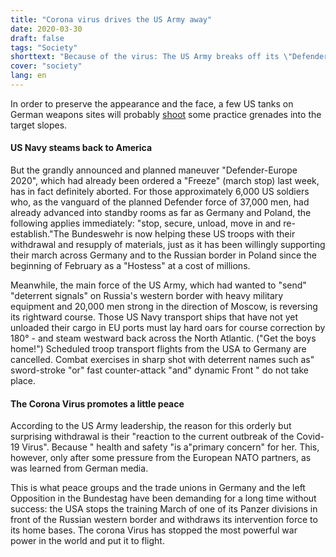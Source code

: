 ```yaml
---
title: "Corona virus drives the US Army away"
date: 2020-03-30
draft: false
tags: "Society"
shorttext: "Because of the virus: The US Army breaks off its \"Defender 2020\" military maneuver off Russia's western border - and blows to retreat."
cover: "society"
lang: en
---
```


In order to preserve the appearance and the face, a few US tanks on German weapons sites will probably [shoot](https://www.eur.army.mil/Newsroom/Releases-Advisories/Press-Releases-Article-View/Article/2113178/exercise-defender-europe-20-update/ "Exercise Defender-Europe 20 UPDATE") some practice grenades into the target slopes.

#### US Navy steams back to America

But the grandly announced and planned maneuver "Defender-Europe 2020", which had already been ordered a "Freeze" (march stop) last week, has in fact definitely aborted. For those approximately 6,000 US soldiers who, as the vanguard of the planned Defender force of 37,000 men, had already advanced into standby rooms as far as Germany and Poland, the following applies immediately: "stop, secure, unload, move in and re-establish."The Bundeswehr is now helping these US troops with their withdrawal and resupply of materials, just as it has been willingly supporting their march across Germany and to the Russian border in Poland since the beginning of February as a "Hostess" at a cost of millions.

Meanwhile, the main force of the US Army, which had wanted to "send" "deterrent signals" on Russia's western border with heavy military equipment and 20,000 men strong in the direction of Moscow, is reversing its rightward course. Those US Navy transport ships that have not yet unloaded their cargo in EU ports must lay hard oars for course correction by 180° - and steam westward back across the North Atlantic. ("Get the boys home!") Scheduled troop transport flights from the USA to Germany are cancelled. Combat exercises in sharp shot with deterrent names such as" sword-stroke "or" fast counter-attack "and" dynamic Front " do not take place.

#### The Corona Virus promotes a little peace

According to the US Army leadership, the reason for this orderly but surprising withdrawal is their "reaction to the current outbreak of the Covid-19 Virus". Because " health and safety "is a"primary concern" for her. This, however, only after some pressure from the European NATO partners, as was learned from German media.

This is what peace groups and the trade unions in Germany and the left Opposition in the Bundestag have been demanding for a long time without success: the USA stops the training March of one of its Panzer divisions in front of the Russian western border and withdraws its intervention force to its home bases. The corona Virus has stopped the most powerful war power in the world and put it to flight.
